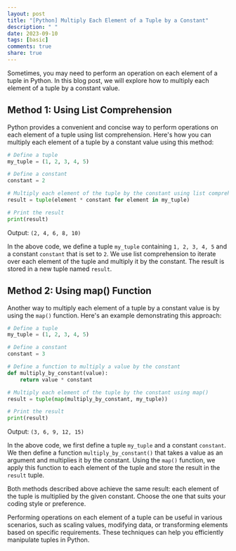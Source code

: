 ```yaml
---
layout: post
title: "[Python] Multiply Each Element of a Tuple by a Constant"
description: " "
date: 2023-09-10
tags: [basic]
comments: true
share: true
---
```


Sometimes, you may need to perform an operation on each element of a tuple in Python. In this blog post, we will explore how to multiply each element of a tuple by a constant value.

## Method 1: Using List Comprehension

Python provides a convenient and concise way to perform operations on each element of a tuple using list comprehension. Here's how you can multiply each element of a tuple by a constant value using this method:

```python
# Define a tuple
my_tuple = (1, 2, 3, 4, 5)

# Define a constant
constant = 2

# Multiply each element of the tuple by the constant using list comprehension
result = tuple(element * constant for element in my_tuple)

# Print the result
print(result)
```

Output:
`(2, 4, 6, 8, 10)`

In the above code, we define a tuple `my_tuple` containing `1, 2, 3, 4, 5` and a constant `constant` that is set to `2`. We use list comprehension to iterate over each element of the tuple and multiply it by the constant. The result is stored in a new tuple named `result`.

## Method 2: Using map() Function

Another way to multiply each element of a tuple by a constant value is by using the `map()` function. Here's an example demonstrating this approach:

```python
# Define a tuple
my_tuple = (1, 2, 3, 4, 5)

# Define a constant
constant = 3

# Define a function to multiply a value by the constant
def multiply_by_constant(value):
    return value * constant

# Multiply each element of the tuple by the constant using map()
result = tuple(map(multiply_by_constant, my_tuple))

# Print the result
print(result)
```

Output:
`(3, 6, 9, 12, 15)`

In the above code, we first define a tuple `my_tuple` and a constant `constant`. We then define a function `multiply_by_constant()` that takes a value as an argument and multiplies it by the constant. Using the `map()` function, we apply this function to each element of the tuple and store the result in the `result` tuple.

Both methods described above achieve the same result: each element of the tuple is multiplied by the given constant. Choose the one that suits your coding style or preference.

Performing operations on each element of a tuple can be useful in various scenarios, such as scaling values, modifying data, or transforming elements based on specific requirements. These techniques can help you efficiently manipulate tuples in Python.